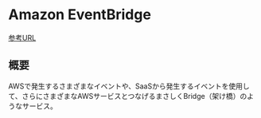 # Amazon EventBridge

[参考URL](https://qiita.com/ishibashi-futoshi/items/586ebe17b174a478eb6a)

## 概要

AWSで発生するさまざまなイベントや、SaaSから発生するイベントを使用して、さらにさまざまなAWSサービスとつなげるまさしくBridge（架け橋）のようなサービス。  

